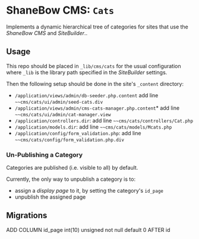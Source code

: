 # ShaneBow CMS: `Cats`

Implements a dynamic hierarchical tree of categories for sites
 that use the *ShaneBow CMS* and *SiteBuilder*..

## Usage

This repo should be placed in `_lib/cms/cats` for the usual configuration
 where `_lib` is the library path specified in the *SiteBuilder* settings.

Then the following setup should be done in the site's `_content` directory:

*  `/application/views/admin/db-seeder.php.content` add line `~~cms/cats/ui/admin/seed-cats.div`
*  `/application/views/admin/cms-cats-manager.php.content`*  add line `~~cms/cats/ui/admin/cat-manager.view`
*  `/application/controllers.dir`: add line `~~cms/cats/controllers/Cat.php`
*  `/application/models.dir`: add line `~~cms/cats/models/Mcats.php`
*  `/application/config/form_validation.php`: add line `~~cms/cats/config/form_validation.php.div`
 
### Un-Publishing a Category

Categories are published (i.e. visible to all) by default.

Currently, the only way to unpublish a category is to:

* assign a *display page* to it, by setting the category's `id_page`
* unpublish the assigned page

## Migrations

ADD COLUMN
id_page int(10) unsigned not null default 0 AFTER id

